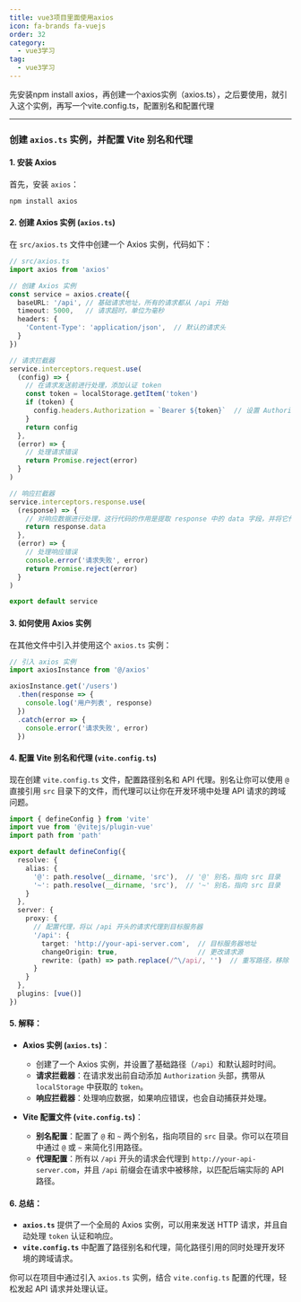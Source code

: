 ```yaml
---
title: vue3项目里面使用axios
icon: fa-brands fa-vuejs
order: 32
category:
  - vue3学习
tag:
  - vue3学习
---
```










先安装npm install axios，再创建一个axios实例（axios.ts），之后要使用，就引入这个实例，再写一个vite.config.ts，配置别名和配置代理

------



### 创建 `axios.ts` 实例，并配置 Vite 别名和代理

#### 1. **安装 Axios**
首先，安装 `axios`：
```bash
npm install axios
```

#### 2. **创建 Axios 实例 (`axios.ts`)**

在 `src/axios.ts` 文件中创建一个 Axios 实例，代码如下：

```ts
// src/axios.ts
import axios from 'axios'

// 创建 Axios 实例
const service = axios.create({
  baseURL: '/api', // 基础请求地址，所有的请求都从 /api 开始
  timeout: 5000,   // 请求超时，单位为毫秒
  headers: {
    'Content-Type': 'application/json',  // 默认的请求头
  }
})

// 请求拦截器
service.interceptors.request.use(
  (config) => {
    // 在请求发送前进行处理，添加认证 token
    const token = localStorage.getItem('token')
    if (token) {
      config.headers.Authorization = `Bearer ${token}`  // 设置 Authorization 头部
    }
    return config
  },
  (error) => {
    // 处理请求错误
    return Promise.reject(error)
  }
)

// 响应拦截器
service.interceptors.response.use(
  (response) => {
    // 对响应数据进行处理，这行代码的作用是提取 response 中的 data 字段，并将它作为最终结果返回。
    return response.data
  },
  (error) => {
    // 处理响应错误
    console.error('请求失败', error)
    return Promise.reject(error)
  }
)

export default service
```

#### 3. **如何使用 Axios 实例**

在其他文件中引入并使用这个 `axios.ts` 实例：

```ts
// 引入 axios 实例
import axiosInstance from '@/axios'

axiosInstance.get('/users')
  .then(response => {
    console.log('用户列表', response)
  })
  .catch(error => {
    console.error('请求失败', error)
  })
```

#### 4. **配置 Vite 别名和代理 (`vite.config.ts`)**

现在创建 `vite.config.ts` 文件，配置路径别名和 API 代理。别名让你可以使用 `@` 直接引用 `src` 目录下的文件，而代理可以让你在开发环境中处理 API 请求的跨域问题。

```ts
import { defineConfig } from 'vite'
import vue from '@vitejs/plugin-vue'
import path from 'path'

export default defineConfig({
  resolve: {
    alias: {
      '@': path.resolve(__dirname, 'src'),  // '@' 别名，指向 src 目录
      '~': path.resolve(__dirname, 'src'),  // '~' 别名，指向 src 目录
    }
  },
  server: {
    proxy: {
      // 配置代理，将以 /api 开头的请求代理到目标服务器
      '/api': {
        target: 'http://your-api-server.com',  // 目标服务器地址
        changeOrigin: true,                    // 更改请求源
        rewrite: (path) => path.replace(/^\/api/, '')  // 重写路径，移除 /api 前缀
      }
    }
  },
  plugins: [vue()]
})
```

#### 5. **解释**：
- **Axios 实例 (`axios.ts`)**：
  - 创建了一个 Axios 实例，并设置了基础路径（`/api`）和默认超时时间。
  - **请求拦截器**：在请求发出前自动添加 `Authorization` 头部，携带从 `localStorage` 中获取的 `token`。
  - **响应拦截器**：处理响应数据，如果响应错误，也会自动捕获并处理。

- **Vite 配置文件 (`vite.config.ts`)**：
  - **别名配置**：配置了 `@` 和 `~` 两个别名，指向项目的 `src` 目录。你可以在项目中通过 `@` 或 `~` 来简化引用路径。
  - **代理配置**：所有以 `/api` 开头的请求会代理到 `http://your-api-server.com`，并且 `/api` 前缀会在请求中被移除，以匹配后端实际的 API 路径。

#### 6. **总结**：
- **`axios.ts`** 提供了一个全局的 Axios 实例，可以用来发送 HTTP 请求，并且自动处理 `token` 认证和响应。
- **`vite.config.ts`** 中配置了路径别名和代理，简化路径引用的同时处理开发环境的跨域请求。

你可以在项目中通过引入 `axios.ts` 实例，结合 `vite.config.ts` 配置的代理，轻松发起 API 请求并处理认证。